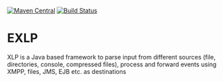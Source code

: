 [![Maven Central](http://maven-badges.herokuapp.com/maven-central/net.sf.exlp/exlp/badge.svg)](http://search.maven.org/#search%7Cgav%7C1%7Cg%3A%22net.sf.exlp%22%20AND%20a%3A%22exlp%22) [![Build Status](https://www.aht-group.com/jenkins/buildStatus/icon?job=EXLP)](https://www.aht-group.com/jenkins/job/EXLP)

# EXLP
XLP is a Java based framework to parse input from different sources (file, directories, console, compressed files), process and forward events using XMPP, files, JMS, EJB etc. as destinations
